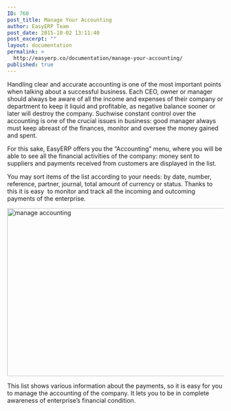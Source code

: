 ```yaml
---
ID: 760
post_title: Manage Your Accounting
author: EasyERP Team
post_date: 2015-10-02 13:11:40
post_excerpt: ""
layout: documentation
permalink: >
  http://easyerp.co/documentation/manage-your-accounting/
published: true
---
```

Handling clear and accurate accounting is one of the most important points when talking about a successful business. Each CEO, owner or manager should always be aware of all the income and expenses of their company or department to keep it liquid and profitable, as negative balance sooner or later will destroy the company. Suchwise constant control over the accounting is one of the crucial issues in business: good manager always must keep abreast of the finances, monitor and oversee the money gained and spent.

For this sake, EasyERP offers you the “Accounting” menu, where you will be able to see all the financial activities of the company: money sent to suppliers and payments received from customers are displayed in the list.

You may sort items of the list according to your needs: by date, number, reference, partner, journal, total amount of currency or status. Thanks to this it is easy  to monitor and track all the incoming and outcoming payments of the enterprise.

<a href="https://easyerp.com/wp-content/uploads/2015/10/113.png"><img class="aligncenter size-full wp-image-954" src="https://easyerp.com/wp-content/uploads/2015/10/113.png" alt="manage accounting" width="800" height="391" /></a>
<p class="normal" style="margin: 10.0pt 0cm .0001pt 0cm;"><span lang="UK">This list shows various information about the payments, so it is easy for you to manage the accounting of the company. It lets you to be in complete awareness of enterprise’s financial condition.</span></p>